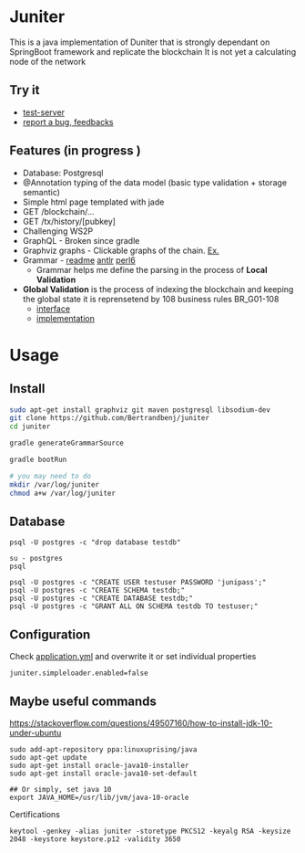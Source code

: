 # Juniter 
This is a java implementation of Duniter that is strongly dependant on SpringBoot framework and replicate the blockchain
It is not yet a calculating node of the network 

## Try it 

 - [test-server](https://juniter.bnimajneb.online:8443/html) 
 - [report a bug, feedbacks](https://github.com/Bertrandbenj/juniter/issues/new)

## Features (in progress )
 - Database: Postgresql  
 - @Annotation typing of the data model (basic type validation + storage semantic)
 - Simple html page templated with jade 
 - GET /blockchain/... 
 - GET /tx/history/[pubkey]
 - Challenging WS2P 
 - GraphQL - Broken since gradle  
 - Graphviz graphs - Clickable graphs of the chain. [Ex.](https://juniter.bnimajneb.online:8443/graphviz/svg/block/127128)
 - Grammar - [readme](grammar/README.md) [antlr](juniter/src/main/antlr/JuniterGrammar.p4) [perl6](scripts/grammar.pl6)
    - Grammar helps me define the parsing in the process of **Local Validation** 
 - **Global Validation** is the process of indexing the blockchain and keeping the global state it is reprensetend by 108 business rules BR_G01-108 
    - [interface](src/main/java/juniter/core/validation/GlobalValid.java) 
    - [implementation](src/main/java/juniter/repository/memory/Index.java)
    
# Usage 
## Install 

```bash
sudo apt-get install graphviz git maven postgresql libsodium-dev
git clone https://github.com/Bertrandbenj/juniter
cd juniter 

gradle generateGrammarSource 

gradle bootRun 

# you may need to do 
mkdir /var/log/juniter
chmod a+w /var/log/juniter

```
## Database 
```
psql -U postgres -c "drop database testdb"

su - postgres
psql

psql -U postgres -c "CREATE USER testuser PASSWORD 'junipass';"
psql -U postgres -c "CREATE SCHEMA testdb;"
psql -U postgres -c "CREATE DATABASE testdb;"
psql -U postgres -c "GRANT ALL ON SCHEMA testdb TO testuser;"
```

## Configuration
Check [application.yml](src/main/resources/application.yml) and overwrite it or set individual properties
``` 
juniter.simpleloader.enabled=false
```


## Maybe useful commands

https://stackoverflow.com/questions/49507160/how-to-install-jdk-10-under-ubuntu

```
sudo add-apt-repository ppa:linuxuprising/java
sudo apt-get update
sudo apt-get install oracle-java10-installer
sudo apt-get install oracle-java10-set-default

## Or simply, set java 10
export JAVA_HOME=/usr/lib/jvm/java-10-oracle
```

Certifications 
```
keytool -genkey -alias juniter -storetype PKCS12 -keyalg RSA -keysize 2048 -keystore keystore.p12 -validity 3650
```



